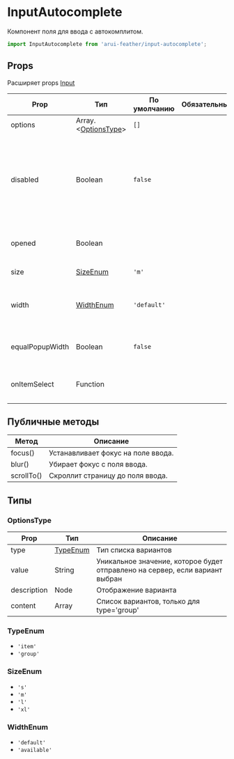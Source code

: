 # InputAutocomplete

Компонент поля для ввода с автокомплитом.

```javascript
import InputAutocomplete from 'arui-feather/input-autocomplete';
```




## Props
Расширяет props [Input](../input)

| Prop  | Тип  | По умолчанию | Обязательный | Описание |
| ----- | ---- | ------------ | ------------ |----------|
| options | Array.<[OptionsType](#OptionsType)> | `[]`  |  | Список вариантов выбора |
| disabled | Boolean | `false`  |  | Управление возможностью изменения атрибута компонента, установка соответствующего класса-модификатора для оформления |
| opened | Boolean |  |  | Управление видимостью выпадающего списка |
| size | [SizeEnum](#SizeEnum) | `'m'`  |  | Размер компонента |
| width | [WidthEnum](#WidthEnum) | `'default'`  |  | Управление возможностью компонента занимать всю ширину родителя |
| equalPopupWidth | Boolean | `false`  |  | Ширинa выпадающего списка равна ширине инпута |
| onItemSelect | Function |  |  | Обработчик выбора пункта в выпадающем меню |





## Публичные методы
| Метод  | Описание |
| ------ | -------- |
| focus() | Устанавливает фокус на поле ввода. |
| blur() | Убирает фокус с поля ввода. |
| scrollTo() | Скроллит страницу до поля ввода. |





## Типы




### <a id="OptionsType"></a>OptionsType

| Prop  | Тип  | Описание |
| ----- | ---- |----------|
| type | [TypeEnum](#TypeEnum) | Тип списка вариантов |
| value | String | Уникальное значение, которое будет отправлено на сервер, если вариант выбран |
| description | Node | Отображение варианта |
| content | Array | Список вариантов, только для type='group' |







### <a id="TypeEnum"></a>TypeEnum

 * `'item'`
 * `'group'`


### <a id="SizeEnum"></a>SizeEnum

 * `'s'`
 * `'m'`
 * `'l'`
 * `'xl'`


### <a id="WidthEnum"></a>WidthEnum

 * `'default'`
 * `'available'`



